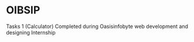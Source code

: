 # OIBSIP
Tasks 1 (Calculator) Completed during  Oasisinfobyte web development and designing Internship
